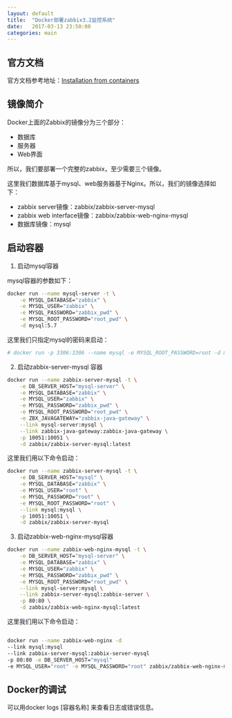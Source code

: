 ```yaml
---
layout: default
title:  "Docker部署zabbix3.2监控系统"
date:   2017-03-13 23:50:00
categories: main
---
```


## 官方文档
官方文档参考地址：[Installation from containers](https://www.zabbix.com/documentation/3.2/manual/installation/containers)

## 镜像简介

Docker上面的Zabbix的镜像分为三个部分：

* 数据库
* 服务器
* Web界面

所以，我们要部署一个完整的zabbix，至少需要三个镜像。

这里我们数据库基于mysql、web服务器基于Nginx。所以，我们的镜像选择如下：

* zabbix server镜像：zabbix/zabbix-server-mysql
* zabbix web interface镜像：zabbix/zabbix-web-nginx-mysql
* 数据库镜像：mysql

## 启动容器

1. 启动mysql容器

mysql容器的参数如下：

```bash
docker run --name mysql-server -t \
    -e MYSQL_DATABASE="zabbix" \
    -e MYSQL_USER="zabbix" \
    -e MYSQL_PASSWORD="zabbix_pwd" \
    -e MYSQL_ROOT_PASSWORD="root_pwd" \
    -d mysql:5.7
```

这里我们只指定mysql的密码来启动：

```bash
# docker run -p 3306:3306 --name mysql -e MYSQL_ROOT_PASSWORD=root -d mysql
```

2. 启动zabbix-server-mysql 容器

```bash
docker run --name zabbix-server-mysql -t \
    -e DB_SERVER_HOST="mysql-server" \
    -e MYSQL_DATABASE="zabbix" \
    -e MYSQL_USER="zabbix" \
    -e MYSQL_PASSWORD="zabbix_pwd" \
    -e MYSQL_ROOT_PASSWORD="root_pwd" \
    -e ZBX_JAVAGATEWAY="zabbix-java-gateway" \
    --link mysql-server:mysql \
    --link zabbix-java-gateway:zabbix-java-gateway \
    -p 10051:10051 \
    -d zabbix/zabbix-server-mysql:latest
```

这里我们用以下命令启动：

```bash
docker run --name zabbix-server-mysql -t \
    -e DB_SERVER_HOST="mysql" \
    -e MYSQL_DATABASE="zabbix" \
    -e MYSQL_USER="root" \
    -e MYSQL_PASSWORD="root" \
    -e MYSQL_ROOT_PASSWORD="root" \
    --link mysql:mysql \
    -p 10051:10051 \
    -d zabbix/zabbix-server-mysql
```

3. 启动zabbix-web-nginx-mysql容器

```bash
docker run --name zabbix-web-nginx-mysql -t \
    -e DB_SERVER_HOST="mysql-server" \
    -e MYSQL_DATABASE="zabbix" \
    -e MYSQL_USER="zabbix" \
    -e MYSQL_PASSWORD="zabbix_pwd" \
    -e MYSQL_ROOT_PASSWORD="root_pwd" \
    --link mysql-server:mysql \
    --link zabbix-server-mysql:zabbix-server \
    -p 80:80 \
    -d zabbix/zabbix-web-nginx-mysql:latest
```

这里我们用以下命令启动：

```bash

docker run --name zabbix-web-nginx -d 
--link mysql:mysql 
--link zabbix-server-mysql:zabbix-server-mysql 
-p 80:80 -e DB_SERVER_HOST="mysql" 
-e MYSQL_USER="root" -e MYSQL_PASSWORD="root" zabbix/zabbix-web-nginx-mysql 

```

## Docker的调试

可以用docker logs [容器名称] 来查看日志或错误信息。